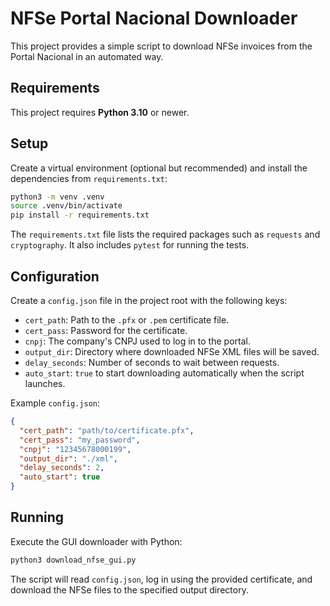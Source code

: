 # NFSe Portal Nacional Downloader

This project provides a simple script to download NFSe invoices from the Portal Nacional in an automated way.

## Requirements

This project requires **Python 3.10** or newer.

## Setup

Create a virtual environment (optional but recommended) and install the
dependencies from `requirements.txt`:

```bash
python3 -m venv .venv
source .venv/bin/activate
pip install -r requirements.txt
```

The `requirements.txt` file lists the required packages such as `requests` and `cryptography`. It also includes `pytest` for running the tests.

## Configuration

Create a `config.json` file in the project root with the following keys:

- `cert_path`: Path to the `.pfx` or `.pem` certificate file.
- `cert_pass`: Password for the certificate.
- `cnpj`: The company's CNPJ used to log in to the portal.
- `output_dir`: Directory where downloaded NFSe XML files will be saved.
- `delay_seconds`: Number of seconds to wait between requests.
- `auto_start`: `true` to start downloading automatically when the script launches.

Example `config.json`:

```json
{
  "cert_path": "path/to/certificate.pfx",
  "cert_pass": "my_password",
  "cnpj": "12345678000199",
  "output_dir": "./xml",
  "delay_seconds": 2,
  "auto_start": true
}
```

## Running

Execute the GUI downloader with Python:

```bash
python3 download_nfse_gui.py
```

The script will read `config.json`, log in using the provided certificate, and download the NFSe files to the specified output directory.
